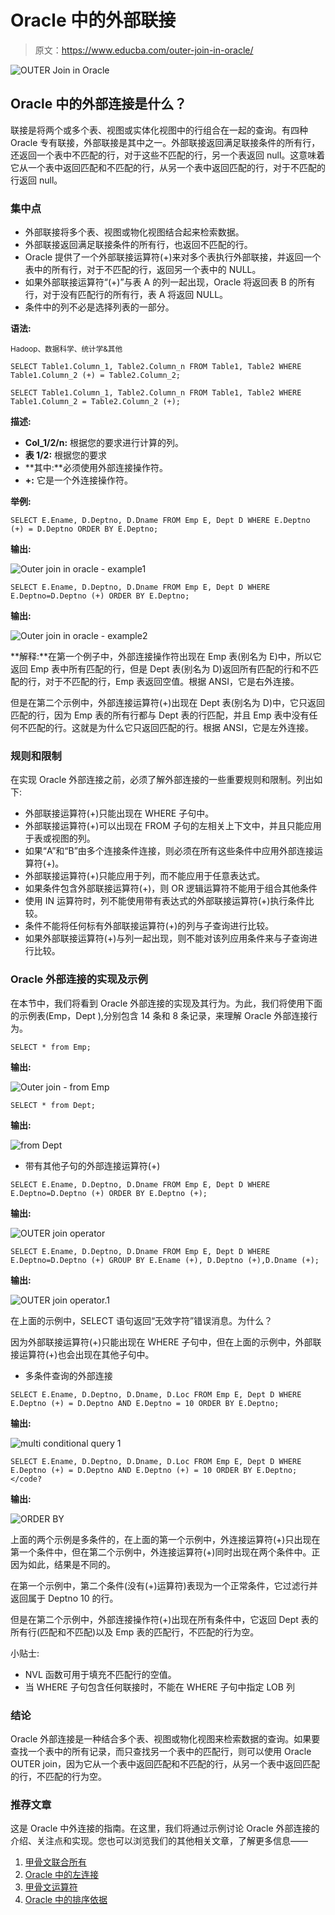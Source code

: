 # Oracle 中的外部联接

> 原文：<https://www.educba.com/outer-join-in-oracle/>

![OUTER Join in Oracle](img/39d923663ce1c89922e0c587bf1dc144.png)



## Oracle 中的外部连接是什么？

联接是将两个或多个表、视图或实体化视图中的行组合在一起的查询。有四种 Oracle 专有联接，外部联接是其中之一。外部联接返回满足联接条件的所有行，还返回一个表中不匹配的行，对于这些不匹配的行，另一个表返回 null。这意味着它从一个表中返回匹配和不匹配的行，从另一个表中返回匹配的行，对于不匹配的行返回 null。

### 集中点

*   外部联接将多个表、视图或物化视图结合起来检索数据。
*   外部联接返回满足联接条件的所有行，也返回不匹配的行。
*   Oracle 提供了一个外部联接运算符(+)来对多个表执行外部联接，并返回一个表中的所有行，对于不匹配的行，返回另一个表中的 NULL。
*   如果外部联接运算符“(+)”与表 A 的列一起出现，Oracle 将返回表 B 的所有行，对于没有匹配行的所有行，表 A 将返回 NULL。
*   条件中的列不必是选择列表的一部分。

**语法:**

<small>Hadoop、数据科学、统计学&其他</small>

`SELECT Table1.Column_1, Table2.Column_n FROM Table1, Table2 WHERE    Table1.Column_2 (+) = Table2.Column_2;`

`SELECT Table1.Column_1, Table2.Column_n FROM Table1, Table2 WHERE  Table1.Column_2 = Table2.Column_2 (+);`

**描述:**

*   **Col_1/2/n:** 根据您的要求进行计算的列。
*   **表 1/2:** 根据您的要求
*   **其中:**必须使用外部连接操作符。
*   **+:** 它是一个外连接操作符。

**举例:**

`SELECT E.Ename, D.Deptno, D.Dname FROM Emp E, Dept D
WHERE E.Deptno (+) = D.Deptno ORDER BY E.Deptno;`

**输出:**

![Outer join in oracle - example1](img/9b8c2d1330db92ce5a012cfe597fa5e8.png)



`SELECT E.Ename, D.Deptno, D.Dname FROM Emp E, Dept D
WHERE E.Deptno=D.Deptno (+) ORDER BY E.Deptno;`

**输出:**

![Outer join in oracle - example2](img/ac5edefc76ebeb35d800a379ec34b131.png)



**解释:**在第一个例子中，外部连接操作符出现在 Emp 表(别名为 E)中，所以它返回 Emp 表中所有匹配的行，但是 Dept 表(别名为 D)返回所有匹配的行和不匹配的行，对于不匹配的行，Emp 表返回空值。根据 ANSI，它是右外连接。

但是在第二个示例中，外部连接运算符(+)出现在 Dept 表(别名为 D)中，它只返回匹配的行，因为 Emp 表的所有行都与 Dept 表的行匹配，并且 Emp 表中没有任何不匹配的行。这就是为什么它只返回匹配的行。根据 ANSI，它是左外连接。

### 规则和限制

在实现 Oracle 外部连接之前，必须了解外部连接的一些重要规则和限制。列出如下:

*   外部联接运算符(+)只能出现在 WHERE 子句中。
*   外部联接运算符(+)可以出现在 FROM 子句的左相关上下文中，并且只能应用于表或视图的列。
*   如果“A”和“B”由多个连接条件连接，则必须在所有这些条件中应用外部连接运算符(+)。
*   外部联接运算符(+)只能应用于列，而不能应用于任意表达式。
*   如果条件包含外部联接运算符(+)，则 OR 逻辑运算符不能用于组合其他条件
*   使用 IN 运算符时，列不能使用带有表达式的外部联接运算符(+)执行条件比较。
*   条件不能将任何标有外部联接运算符(+)的列与子查询进行比较。
*   如果外部联接运算符(+)与列一起出现，则不能对该列应用条件来与子查询进行比较。

### Oracle 外部连接的实现及示例

在本节中，我们将看到 Oracle 外部连接的实现及其行为。为此，我们将使用下面的示例表(Emp，Dept ),分别包含 14 条和 8 条记录，来理解 Oracle 外部连接行为。

`SELECT * from Emp;`

**输出:**

![Outer join - from Emp](img/89dab1189253d39bd9b2dcbe3453f2a7.png)



`SELECT * from Dept;`

**输出:**

![ from Dept](img/4dbd70785780deb1638422524e8c0636.png)



*   带有其他子句的外部连接运算符(+)

`SELECT E.Ename, D.Deptno, D.Dname FROM Emp E, Dept D
WHERE E.Deptno=D.Deptno (+) ORDER BY E.Deptno (+);`

**输出:**

![OUTER join operator](img/f977920fe8eaec59b181e5526991e482.png)



`SELECT E.Ename, D.Deptno, D.Dname FROM Emp E, Dept D
WHERE E.Deptno=D.Deptno (+) GROUP BY E.Ename (+), D.Deptno (+),D.Dname (+);`

**输出:**

![OUTER join operator.1](img/df53876041d5b628e425e7a080bf33a1.png)



在上面的示例中，SELECT 语句返回“无效字符”错误消息。为什么？

因为外部联接运算符(+)只能出现在 WHERE 子句中，但在上面的示例中，外部联接运算符(+)也会出现在其他子句中。

*   多条件查询的外部连接

`SELECT E.Ename, D.Deptno, D.Dname, D.Loc FROM Emp E, Dept D
WHERE E.Deptno (+) = D.Deptno AND E.Deptno = 10 ORDER BY E.Deptno;`

**输出:**

![multi conditional query 1](img/dd287488fee1b1a4eb3917b01fcbc14d.png)



`SELECT E.Ename, D.Deptno, D.Dname, D.Loc FROM Emp E, Dept D
WHERE E.Deptno (+) = D.Deptno AND E.Deptno (+) = 10 ORDER BY E.Deptno;</code?`

**输出:**

![ORDER BY](img/9d1f8a6f9f968625ba2bd08f9f224694.png)



上面的两个示例是多条件的，在上面的第一个示例中，外连接运算符(+)只出现在第一个条件中，但在第二个示例中，外连接运算符(+)同时出现在两个条件中。正因为如此，结果是不同的。

在第一个示例中，第二个条件(没有(+)运算符)表现为一个正常条件，它过滤行并返回属于 Deptno 10 的行。

但是在第二个示例中，外部连接操作符(+)出现在所有条件中，它返回 Dept 表的所有行(匹配和不匹配)以及 Emp 表的匹配行，不匹配的行为空。

小贴士:

*   NVL 函数可用于填充不匹配行的空值。
*   当 WHERE 子句包含任何联接时，不能在 WHERE 子句中指定 LOB 列

### 结论

Oracle 外部连接是一种结合多个表、视图或物化视图来检索数据的查询。如果要查找一个表中的所有记录，而只查找另一个表中的匹配行，则可以使用 Oracle OUTER join，因为它从一个表中返回匹配和不匹配的行，从另一个表中返回匹配的行，不匹配的行为空。

### 推荐文章

这是 Oracle 中外连接的指南。在这里，我们将通过示例讨论 Oracle 外部连接的介绍、关注点和实现。您也可以浏览我们的其他相关文章，了解更多信息——

1.  [甲骨文联合所有](https://www.educba.com/oracle-union-all/)
2.  [Oracle 中的左连接](https://www.educba.com/left-join-in-oracle/)
3.  [甲骨文运算符](https://www.educba.com/oracle-operators/)
4.  [Oracle 中的排序依据](https://www.educba.com/order-by-in-oracle/)





